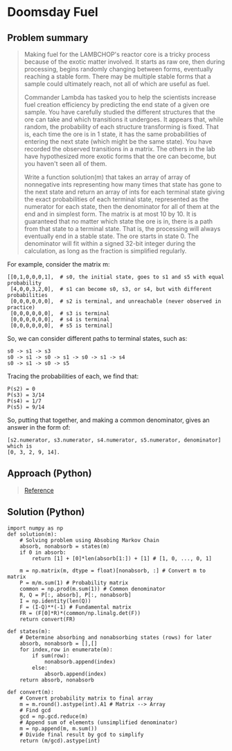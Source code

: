 # Doomsday Fuel

## Problem summary

> Making fuel for the LAMBCHOP's reactor core is a tricky process because of the exotic matter involved. It starts as raw ore, then during processing, begins randomly changing between forms, eventually reaching a stable form. There may be multiple stable forms that a sample could ultimately reach, not all of which are useful as fuel. 
>
> Commander Lambda has tasked you to help the scientists increase fuel creation efficiency by predicting the end state of a given ore sample. You have carefully studied the different structures that the ore can take and which transitions it undergoes. It appears that, while random, the probability of each structure transforming is fixed. That is, each time the ore is in 1 state, it has the same probabilities of entering the next state (which might be the same state).  You have recorded the observed transitions in a matrix. The others in the lab have hypothesized more exotic forms that the ore can become, but you haven't seen all of them.
> 
> Write a function solution(m) that takes an array of array of nonnegative ints representing how many times that state has gone to the next state and return an array of ints for each terminal state giving the exact probabilities of each terminal state, represented as the numerator for each state, then the denominator for all of them at the end and in simplest form. The matrix is at most 10 by 10. It is guaranteed that no matter which state the ore is in, there is a path from that state to a terminal state. That is, the processing will always eventually end in a stable state. The ore starts in state 0. The denominator will fit within a signed 32-bit integer during the calculation, as long as the fraction is simplified regularly.
>
For example, consider the matrix m:
```
[[0,1,0,0,0,1],  # s0, the initial state, goes to s1 and s5 with equal probability
 [4,0,0,3,2,0],  # s1 can become s0, s3, or s4, but with different probabilities
 [0,0,0,0,0,0],  # s2 is terminal, and unreachable (never observed in practice)
 [0,0,0,0,0,0],  # s3 is terminal
 [0,0,0,0,0,0],  # s4 is terminal
 [0,0,0,0,0,0],  # s5 is terminal]
```
So, we can consider different paths to terminal states, such as:
```
s0 -> s1 -> s3
s0 -> s1 -> s0 -> s1 -> s0 -> s1 -> s4
s0 -> s1 -> s0 -> s5
```
Tracing the probabilities of each, we find that:
```
P(s2) = 0
P(s3) = 3/14
P(s4) = 1/7
P(s5) = 9/14
```
  
So, putting that together, and making a common denominator, gives an answer in the form of:
```
[s2.numerator, s3.numerator, s4.numerator, s5.numerator, denominator]
which is
[0, 3, 2, 9, 14].
```

## Approach (Python)
> [Reference](https://github.com/ivanseed/google-foobar-help/blob/a8ef2399af471744c1e423618bcd83fd3ce4d991/challenges/doomsday_fuel/doomsday_fuel.md)

## Solution (Python)
```
import numpy as np
def solution(m):
    # Solving problem using Absobing Markov Chain
    absorb, nonabsorb = states(m)
    if 0 in absorb:
        return [1] + [0]*len(absorb[1:]) + [1] # [1, 0, ..., 0, 1]
    
    m = np.matrix(m, dtype = float)[nonabsorb, :] # Convert m to matrix
    P = m/m.sum(1) # Probability matrix
    common = np.prod(m.sum(1)) # Common denominator
    R, Q = P[:, absorb], P[:, nonabsorb]
    I = np.identity(len(Q))
    F = (I-Q)**(-1) # Fundamental matrix
    FR = (F[0]*R)*(common/np.linalg.det(F))
    return convert(FR)

def states(m):
    # Determine absorbing and nonabsorbing states (rows) for later
    absorb, nonabsorb = [],[]
    for index,row in enumerate(m):
        if sum(row):
            nonabsorb.append(index)
        else:
            absorb.append(index)
    return absorb, nonabsorb
    
def convert(m):
    # Convert probability matrix to final array
    m = m.round().astype(int).A1 # Matrix --> Array
    # Find gcd
    gcd = np.gcd.reduce(m)
    # Append sum of elements (unsimplified denominator)
    m = np.append(m, m.sum()) 
    # Divide final result by gcd to simplify
    return (m/gcd).astype(int)
```

